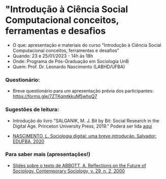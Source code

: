 # "Introdução à Ciência Social Computacional conceitos, ferramentas e desafios

- O que: apresentação e materiais do curso "Introdução à Ciência Social Computacional conceitos, ferramentas e desafios"
- Quando: 23 e 25/01/2023 - 14h às 18h
- Onde: Programa de Pós-Graduação em Sociologia UnB
- Quem: Prof. Dr. Leonardo Nascimento (LABHD/UFBA)


### Questionário:

- Breve questionário para um apresentação prévia dos participantes: https://forms.gle/7ZTKqmtkkuM5whsQ7

### Sugestões de leitura:

- Introdução do livro "SALGANIK, M. J. Bit by Bit: Social Research in the Digital Age. Princeton University Press, 2019." Poderá ser lida [aqui](https://www.bitbybitbook.com/en/1st-ed/preface/)

- [NASCIMENTO, L. Sociologia digital: uma breve introdução. Salvador: EDUFBA, 2020](https://repositorio.ufba.br/handle/ri/32746) 

### Para saber mais (apresentações!)

- [Slides sobre o texto de ABBOTT, A. Reflections on the Future of Sociology. Contemporary Sociology, v. 29, n. 2, 2000](https://prezi.com/z6zydhvhn2ya/aula-1-o-futuro-da-sociologia/?present=1)
